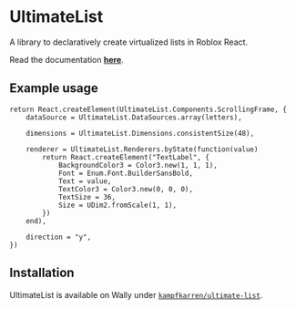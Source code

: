 # UltimateList
A library to declaratively create virtualized lists in Roblox React.

Read the documentation [**here**](https://kampfkarren.github.io/ultimate-list).

## Example usage
```luau
return React.createElement(UltimateList.Components.ScrollingFrame, {
    dataSource = UltimateList.DataSources.array(letters),

    dimensions = UltimateList.Dimensions.consistentSize(48),

    renderer = UltimateList.Renderers.byState(function(value)
        return React.createElement("TextLabel", {
            BackgroundColor3 = Color3.new(1, 1, 1),
            Font = Enum.Font.BuilderSansBold,
            Text = value,
            TextColor3 = Color3.new(0, 0, 0),
            TextSize = 36,
            Size = UDim2.fromScale(1, 1),
        })
    end),

    direction = "y",
})
```

## Installation
UltimateList is available on Wally under [`kampfkarren/ultimate-list`](https://wally.run/package/kampfkarren/ultimate-list).
